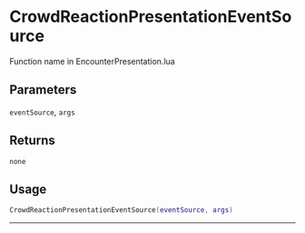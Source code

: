 # CrowdReactionPresentationEventSource
Function name in EncounterPresentation.lua
## Parameters
`eventSource`, `args`
## Returns
`none`
## Usage
```lua
CrowdReactionPresentationEventSource(eventSource, args)
```
---

